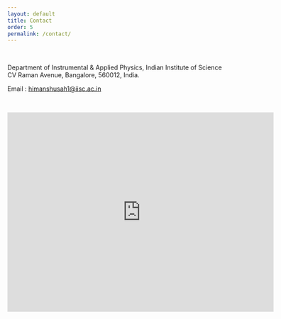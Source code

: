 ```yaml
---
layout: default
title: Contact
order: 5
permalink: /contact/
---
```


&nbsp;

Department of Instrumental & Applied Physics, Indian Institute of Science<br>
CV Raman Avenue, Bangalore, 560012, India.<br>

Email : [himanshusah1@iisc.ac.in](mailto:himanshusah1@iisc.ac.in)

&nbsp;

<iframe src="https://www.google.com/maps/embed?pb=!1m18!1m12!1m3!1d3887.318403486273!2d77.56833734534527!3d13.015384503033586!2m3!1f0!2f0!3f0!3m2!1i1024!2i768!4f13.1!3m3!1m2!1s0x3bae17d3eb37facd%3A0xb9718ace614383c3!2sDept.%20of%20Instrumentation%20%26%20Applied%20Physics!5e0!3m2!1sen!2sin!4v1709046619800!5m2!1sen!2sin" width="600" height="450" style="border:0;" allowfullscreen="" loading="lazy" referrerpolicy="no-referrer-when-downgrade"></iframe>
